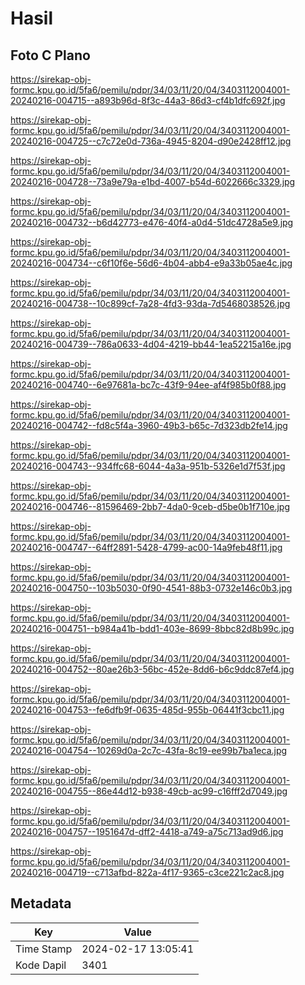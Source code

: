# Hasil

## Foto C Plano

https://sirekap-obj-formc.kpu.go.id/5fa6/pemilu/pdpr/34/03/11/20/04/3403112004001-20240216-004715--a893b96d-8f3c-44a3-86d3-cf4b1dfc692f.jpg

https://sirekap-obj-formc.kpu.go.id/5fa6/pemilu/pdpr/34/03/11/20/04/3403112004001-20240216-004725--c7c72e0d-736a-4945-8204-d90e2428ff12.jpg

https://sirekap-obj-formc.kpu.go.id/5fa6/pemilu/pdpr/34/03/11/20/04/3403112004001-20240216-004728--73a9e79a-e1bd-4007-b54d-6022666c3329.jpg

https://sirekap-obj-formc.kpu.go.id/5fa6/pemilu/pdpr/34/03/11/20/04/3403112004001-20240216-004732--b6d42773-e476-40f4-a0d4-51dc4728a5e9.jpg

https://sirekap-obj-formc.kpu.go.id/5fa6/pemilu/pdpr/34/03/11/20/04/3403112004001-20240216-004734--c6f10f6e-56d6-4b04-abb4-e9a33b05ae4c.jpg

https://sirekap-obj-formc.kpu.go.id/5fa6/pemilu/pdpr/34/03/11/20/04/3403112004001-20240216-004738--10c899cf-7a28-4fd3-93da-7d5468038526.jpg

https://sirekap-obj-formc.kpu.go.id/5fa6/pemilu/pdpr/34/03/11/20/04/3403112004001-20240216-004739--786a0633-4d04-4219-bb44-1ea52215a16e.jpg

https://sirekap-obj-formc.kpu.go.id/5fa6/pemilu/pdpr/34/03/11/20/04/3403112004001-20240216-004740--6e97681a-bc7c-43f9-94ee-af4f985b0f88.jpg

https://sirekap-obj-formc.kpu.go.id/5fa6/pemilu/pdpr/34/03/11/20/04/3403112004001-20240216-004742--fd8c5f4a-3960-49b3-b65c-7d323db2fe14.jpg

https://sirekap-obj-formc.kpu.go.id/5fa6/pemilu/pdpr/34/03/11/20/04/3403112004001-20240216-004743--934ffc68-6044-4a3a-951b-5326e1d7f53f.jpg

https://sirekap-obj-formc.kpu.go.id/5fa6/pemilu/pdpr/34/03/11/20/04/3403112004001-20240216-004746--81596469-2bb7-4da0-9ceb-d5be0b1f710e.jpg

https://sirekap-obj-formc.kpu.go.id/5fa6/pemilu/pdpr/34/03/11/20/04/3403112004001-20240216-004747--64ff2891-5428-4799-ac00-14a9feb48f11.jpg

https://sirekap-obj-formc.kpu.go.id/5fa6/pemilu/pdpr/34/03/11/20/04/3403112004001-20240216-004750--103b5030-0f90-4541-88b3-0732e146c0b3.jpg

https://sirekap-obj-formc.kpu.go.id/5fa6/pemilu/pdpr/34/03/11/20/04/3403112004001-20240216-004751--b984a41b-bdd1-403e-8699-8bbc82d8b99c.jpg

https://sirekap-obj-formc.kpu.go.id/5fa6/pemilu/pdpr/34/03/11/20/04/3403112004001-20240216-004752--80ae26b3-56bc-452e-8dd6-b6c9ddc87ef4.jpg

https://sirekap-obj-formc.kpu.go.id/5fa6/pemilu/pdpr/34/03/11/20/04/3403112004001-20240216-004753--fe6dfb9f-0635-485d-955b-06441f3cbc11.jpg

https://sirekap-obj-formc.kpu.go.id/5fa6/pemilu/pdpr/34/03/11/20/04/3403112004001-20240216-004754--10269d0a-2c7c-43fa-8c19-ee99b7ba1eca.jpg

https://sirekap-obj-formc.kpu.go.id/5fa6/pemilu/pdpr/34/03/11/20/04/3403112004001-20240216-004755--86e44d12-b938-49cb-ac99-c16fff2d7049.jpg

https://sirekap-obj-formc.kpu.go.id/5fa6/pemilu/pdpr/34/03/11/20/04/3403112004001-20240216-004757--1951647d-dff2-4418-a749-a75c713ad9d6.jpg

https://sirekap-obj-formc.kpu.go.id/5fa6/pemilu/pdpr/34/03/11/20/04/3403112004001-20240216-004719--c713afbd-822a-4f17-9365-c3ce221c2ac8.jpg


## Metadata

| Key        | Value               |
| ---------- | ------------------- |
| Time Stamp | 2024-02-17 13:05:41 |
| Kode Dapil | 3401                |



